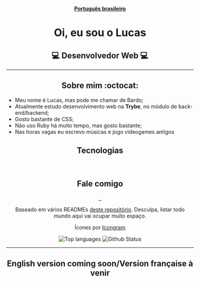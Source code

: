 <div align="center">

[__Português brasileiro__](#pt-language)

# <a name="pt-language">Oi, eu sou o Lucas</a>
## :computer: Desenvolvedor Web :computer:
***

## Sobre mim :octocat:
<ul align="left">
  <li>Meu nome é Lucas, mas pode me chamar de Bardo;</li>
  <li>Atualmente estudo desenvolvimento web na <strong>Trybe</strong>, no módulo de back-end/backend;</li>
  <li>Gosto bastante de CSS;</li>
  <li>Não uso Ruby há muito tempo, mas gosto bastante;</li>
  <li>Nas horas vagas eu escrevo músicas e jogo videogames antigos</li>
</ul>

## Tecnologias
<img src="https://icongr.am/devicon/html5-original.svg?size=40&color=currentColor" alt="" />
<img src="https://icongr.am/devicon/css3-original.svg?size=40&color=currentColor" alt="" />
<img src="" alt="" />
<img src="https://icongr.am/devicon/react-original.svg?size=40&color=currentColor" alt="" />
<img src="https://icongr.am/devicon/angularjs-original.svg?size=32&color=currentColor" alt="" />
<img src="https://icongr.am/devicon/sass-original.svg?size=40&color=currentColor" alt="" />
<img src="https://icongr.am/devicon/nodejs-original.svg?size=40&color=currentColor" alt="" />
<img src="https://icongr.am/devicon/mysql-original.svg?size=40&color=currentColor" alt="" />
<img src="https://icongr.am/devicon/mongodb-original.svg?size=32&color=currentColor" alt="" />


## Fale comigo
<a href="https://www.linkedin.com/in/lucasmribeiro7" target="_blank">
  <img src="https://icongr.am/devicon/linkedin-original.svg?size=40&color=currentColor" alt="" />
</a>
<a href="https://www.github.com/1ribeirolucas" target="_blank">
  <img src="https://icongr.am/devicon/github-original.svg?size=40&color=currentColor" alt="" />
</a>
<a href="https://1ribeirolucas.vercel.app" target="_blank">
  <img src="https://icongr.am/octicons/home-fill.svg?size=40&color=currentColor" alt="" />
</a>

Baseado em vários READMEs [deste repositório](https://github.com/kautukkundan/Awesome-Profile-README-templates). Desculpa, listar todo mundo aqui vai ocupar muito espaço.

Ícones por [Icongram](https://icongr.am)

<img src="https://github-readme-stats.vercel.app/api/top-langs/?username=1ribeirolucas&layout=compact" alt="Top languages" />
<img src="https://github-readme-stats.vercel.app/api?username=1ribeirolucas&show_icons=true&theme=highcontrast&count_private=true" alt="Github Status" />


***
## English version coming soon/Version française à venir

</div>